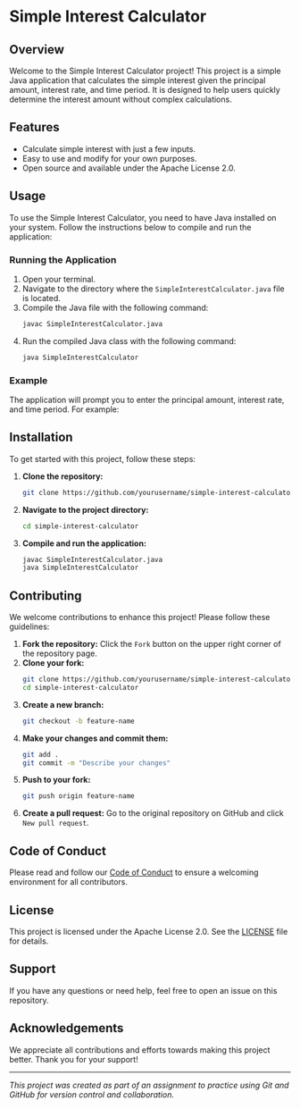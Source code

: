 # Simple Interest Calculator

## Overview
Welcome to the Simple Interest Calculator project! This project is a simple Java application that calculates the simple interest given the principal amount, interest rate, and time period. It is designed to help users quickly determine the interest amount without complex calculations.

## Features
- Calculate simple interest with just a few inputs.
- Easy to use and modify for your own purposes.
- Open source and available under the Apache License 2.0.

## Usage
To use the Simple Interest Calculator, you need to have Java installed on your system. Follow the instructions below to compile and run the application:

### Running the Application
1. Open your terminal.
2. Navigate to the directory where the `SimpleInterestCalculator.java` file is located.
3. Compile the Java file with the following command:
    ```sh
    javac SimpleInterestCalculator.java
    ```
4. Run the compiled Java class with the following command:
    ```sh
    java SimpleInterestCalculator
    ```

### Example
The application will prompt you to enter the principal amount, interest rate, and time period. For example:


## Installation
To get started with this project, follow these steps:

1. **Clone the repository:**
    ```sh
    git clone https://github.com/yourusername/simple-interest-calculator.git
    ```
2. **Navigate to the project directory:**
    ```sh
    cd simple-interest-calculator
    ```
3. **Compile and run the application:**
    ```sh
    javac SimpleInterestCalculator.java
    java SimpleInterestCalculator
    ```

## Contributing
We welcome contributions to enhance this project! Please follow these guidelines:

1. **Fork the repository:**
   Click the `Fork` button on the upper right corner of the repository page.
2. **Clone your fork:**
    ```sh
    git clone https://github.com/yourusername/simple-interest-calculator.git
    cd simple-interest-calculator
    ```
3. **Create a new branch:**
    ```sh
    git checkout -b feature-name
    ```
4. **Make your changes and commit them:**
    ```sh
    git add .
    git commit -m "Describe your changes"
    ```
5. **Push to your fork:**
    ```sh
    git push origin feature-name
    ```
6. **Create a pull request:**
   Go to the original repository on GitHub and click `New pull request`.

## Code of Conduct
Please read and follow our [Code of Conduct](CODE_OF_CONDUCT.md) to ensure a welcoming environment for all contributors.

## License
This project is licensed under the Apache License 2.0. See the [LICENSE](LICENSE) file for details.

## Support
If you have any questions or need help, feel free to open an issue on this repository.

## Acknowledgements
We appreciate all contributions and efforts towards making this project better. Thank you for your support!

---

*This project was created as part of an assignment to practice using Git and GitHub for version control and collaboration.*


